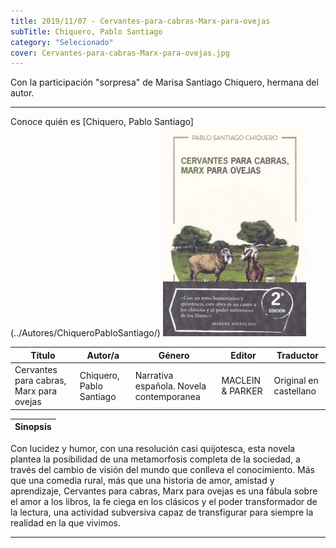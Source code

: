 ```yaml
---
title: 2019/11/07 - Cervantes-para-cabras-Marx-para-ovejas
subTitle: Chiquero, Pablo Santiago
category: "Selecionado"
cover: Cervantes-para-cabras-Marx-para-ovejas.jpg
---
```

Con la participación "sorpresa" de Marisa Santiago Chiquero, hermana del autor.

---
Conoce quién es [Chiquero, Pablo Santiago] (../Autores/ChiqueroPabloSantiago/)
!["Imagen no encontrada"](Cervantes-para-cabras-Marx-para-ovejas.jpg)

Título | Autor/a | Género | Editor | Traductor |
------ | ------- | ------ | ------ | --------- |
Cervantes para cabras, Marx para ovejas | Chiquero, Pablo Santiago | Narrativa española. Novela contemporanea | MACLEIN & PARKER |  Original en castellano |

|Sinopsis|
|--------|
Con lucidez y humor, con una resolución casi quijotesca, esta novela plantea la posibilidad de una metamorfosis completa de la sociedad, a través del cambio de visión del mundo que conlleva el conocimiento. Más que una comedia rural, más que una historia de amor, amistad y aprendizaje, Cervantes para cabras, Marx para ovejas es una fábula sobre el amor a los libros, la fe ciega en los clásicos y el poder transformador de la lectura, una actividad subversiva capaz de transfigurar para siempre la realidad en la que vivimos. 
***
